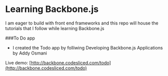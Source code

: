 # Learning Backbone.js

I am eager to build with front end frameworks and this repo will house the tutorials that I follow while learning Backbone.js

###To Do app
* I created the Todo app by folliwing Developing Backbone.js Applications by Addy Osmani

Live demo: [http://backbone.codesliced.com/todo](http://backbone.codesliced.com/todo)